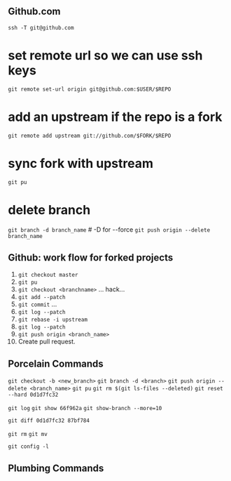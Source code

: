 Github.com
----------
`ssh -T git@github.com` <!-- authenticate with http://github.com -->  

# set remote url so we can use ssh keys
`git remote set-url origin git@github.com:$USER/$REPO`  

# add an upstream if the repo is a fork
`git remote add upstream git://github.com/$FORK/$REPO`  

# sync fork with upstream
`git pu`

# delete branch
`git branch -d branch_name` # -D for --force
`git push origin --delete branch_name`

Github: work flow for forked projects
------------------------------------
1. `git checkout master`
2. `git pu`
3. `git checkout <branchname>`
 ... hack...  
4. `git add --patch`
5. `git commit`
...  
6. `git log --patch`
7. `git rebase -i upstream` <!-- squash commits into one nice commit -->
8. `git log --patch`
9. `git push origin <branch_name>`
10. Create pull request.

Porcelain Commands
------------------
`git checkout -b <new_branch>` <!-- create and checkout branch -->
`git branch -d <branch>`	   <!-- delete branch -->
`git push origin --delete <branch_name>` <!-- delete remote branch -->
`git pu`								<!-- sync with upstream -->
`git rm $(git ls-files --deleted)`		<!-- remove all deleted -->
`git reset --hard 0d1d7fc32`

`git log`
`git show 66f962a` <!-- detailed view -->
`git show-branch --more=10`

`git diff 0d1d7fc32 87bf784`

`git rm` <!-- followed by commit -->
`git mv` <!-- and commit -->

`git config -l`


Plumbing Commands 
-----------------

